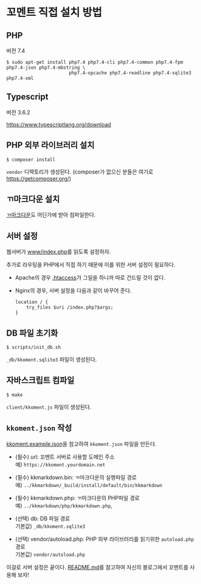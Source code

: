 꼬멘트 직접 설치 방법
===

## PHP

버전 7.4

```
$ sudo apt-get install php7.4 php7.4-cli php7.4-common php7.4-fpm php7.4-json php7.4-mbstring \
                       php7.4-opcache php7.4-readline php7.4-sqlite3 php7.4-xml
```

## Typescript

버전 3.6.2

https://www.typescriptlang.org/download

## PHP 외부 라이브러리 설치

```
$ composer install
```

`vendor` 디렉토리가 생성된다. (composer가 없으신 분들은 여기로 https://getcomposer.org/)

## ㄲ마크다운 설치

[ㄲ마크다운](https://github.com/kkeundotnet/kkmarkdown)도 어딘가에 받아 컴파일한다.

## 서버 설정

웹서버가 [www/index.php](www/index.php)를 읽도록 설정하자.

추가로 라우팅을 PHP에서 직접 하기 때문에 이를 위한 서버 설정이 필요하다.

*   Apache의 경우 [.htaccess](www/.htaccess)가 그일을 하니까 따로 건드릴 것이 없다.

*   Nginx의 경우, 서버 설정을 다음과 같이 바꾸어 준다.

    ```
    location / {
        try_files $uri /index.php?$args;
    }
    ```

## DB 파일 초기화

```
$ scripts/init_db.sh
```

`_db/kkoment.sqlite3` 파일이 생성된다.

## 자바스크립트 컴파일

```
$ make
```

`client/kkoment.js` 파일이 생성된다.

## `kkoment.json` 작성

[kkoment.example.json](kkoment.example.json)을 참고하여 `kkoment.json` 파일을 만든다.

*   (필수) url: 꼬멘트 서버로 사용할 도메인 주소  
    예) `https://kkoment.yourdomain.net`

*   (필수) kkmarkdown.bin: ㄲ마크다운의 실행파일 경로  
    예) `../kkmarkdown/_build/install/default/bin/kkmarkdown`

*   (필수) kkmarkdown.php: ㄲ마크다운의 PHP파일 경로  
    예) `../kkmarkdown/php/kkmarkdown.php`,

*   (선택) db: DB 파일 경로  
    기본값) `_db/kkoment.sqlite3`

*   (선택) vendor/autoload.php: PHP 외부 라이브러리를 읽기위한 `autoload.php` 경로  
    기본값) `vendor/autoload.php`

이걸로 서버 설정은 끝이다.  [README.md](README.md)를 참고하여 자신의 블로그에서 꼬멘트를 사용해 보자!
